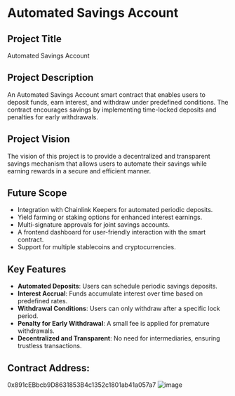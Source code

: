 # Automated Savings Account

## Project Title
Automated Savings Account

## Project Description
An Automated Savings Account smart contract that enables users to deposit funds, earn interest, and withdraw under predefined conditions. The contract encourages savings by implementing time-locked deposits and penalties for early withdrawals.

## Project Vision
The vision of this project is to provide a decentralized and transparent savings mechanism that allows users to automate their savings while earning rewards in a secure and efficient manner.

## Future Scope
- Integration with Chainlink Keepers for automated periodic deposits.
- Yield farming or staking options for enhanced interest earnings.
- Multi-signature approvals for joint savings accounts.
- A frontend dashboard for user-friendly interaction with the smart contract.
- Support for multiple stablecoins and cryptocurrencies.

## Key Features
- **Automated Deposits**: Users can schedule periodic savings deposits.
- **Interest Accrual**: Funds accumulate interest over time based on predefined rates.
- **Withdrawal Conditions**: Users can only withdraw after a specific lock period.
- **Penalty for Early Withdrawal**: A small fee is applied for premature withdrawals.
- **Decentralized and Transparent**: No need for intermediaries, ensuring trustless transactions.

## Contract Address:
0x891cEBbcb9D8631853B4c1352c1801ab41a057a7
![image](https://github.com/user-attachments/assets/b5b0d6ff-514e-4a78-bf8a-e7e4efde2652)



